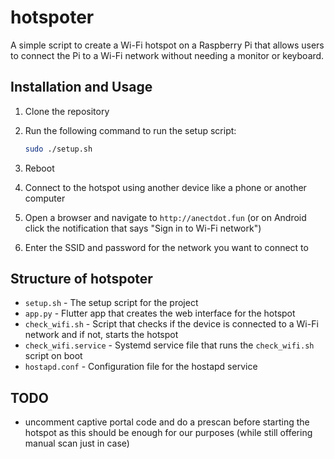 # hotspoter

A simple script to create a Wi-Fi hotspot on a Raspberry Pi that allows users to connect the Pi to a Wi-Fi network without needing a monitor or keyboard.

## Installation and Usage

1. Clone the repository
2. Run the following command to run the setup script:

    ```bash
    sudo ./setup.sh
    ```

3. Reboot
4. Connect to the hotspot using another device like a phone or another computer
5. Open a browser and navigate to `http://anectdot.fun` (or on Android click the notification that says "Sign in to Wi-Fi network")
6. Enter the SSID and password for the network you want to connect to

## Structure of hotspoter

- `setup.sh` - The setup script for the project
- `app.py` - Flutter app that creates the web interface for the hotspot
- `check_wifi.sh` - Script that checks if the device is connected to a Wi-Fi network and if not, starts the hotspot
- `check_wifi.service` - Systemd service file that runs the `check_wifi.sh` script on boot
- `hostapd.conf` - Configuration file for the hostapd service

## TODO

- uncomment captive portal code and do a prescan before starting the hotspot as this should be enough for our purposes (while still offering manual scan just in case)
